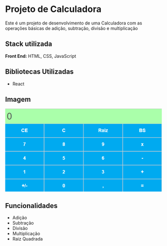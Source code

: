 
# Projeto de Calculadora

Este é um projeto de desenvolvimento de uma Calculadora com as operações básicas de adição, subtração, divisão e multiplicação



## Stack utilizada

**Front End:** HTML, CSS, JavaScript




## Bibliotecas Utilizadas
- React
## Imagem

![App Screenshot](calculadora.png)


## Funcionalidades

- Adição
- Subtração
- Divisão
- Multiplicação
- Raiz Quadrada

